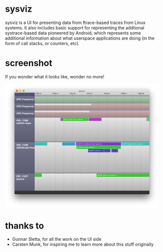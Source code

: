 # sysviz

sysviz is a UI for presenting data from ftrace-based traces from Linux systems.
It also includes basic support for representing the addtional systrace-based
data pioneered by Android, which represents some additional information about
what userspace applications are doing (in the form of call stacks, or counters,
etc).

# screenshot

If you wonder what it looks like, wonder no more!

![A screenshot!](/screenshot.png?raw=true)

# thanks to

* Gunnar Sletta, for all the work on the UI side
* Carsten Munk, for inspiring me to learn more about this stuff originally
